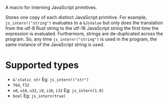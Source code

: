 A macro for interning JavaScript primitives.

Stores one copy of each distinct JavaScript primitive.
For example, ```js_intern!("string")``` evaluates to a ```&JsValue``` but only
does the translation from the utf-8 Rust string to the utf-16 JavaScript
string the first time the expression is evaluated. Furthermore, strings
are de-duplicated across the program. So, any time ```js_intern!("string")```
is used in the program, the same instance of the JavaScript string is used.
# Supported types
* ```&'static str``` Eg: ```js_intern!("str")```
* ```f64```, ```f32```
* ```u8```, ```u16```, ```u32```, ```i8```, ```i16```, ```i32``` Eg: ```js_intern(1.0)```
* ```bool``` Eg: ```js_intern(true)```